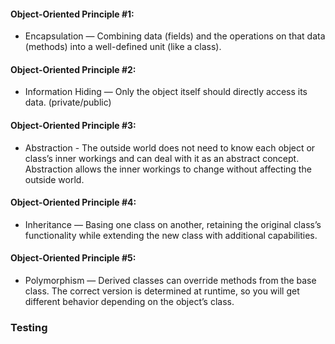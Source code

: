 #### Object-Oriented Principle #1:   
- Encapsulation — Combining data (fields) and the operations on that data (methods) into a well-defined unit (like a class).

#### Object-Oriented Principle #2: 
- Information Hiding — Only the object itself should directly access its data. (private/public)

#### Object-Oriented Principle #3: 
- Abstraction - The outside world does not need to know each object or class’s inner workings and can deal with it as an abstract concept. Abstraction allows the inner workings to change without affecting the outside world.

#### Object-Oriented Principle #4: 
- Inheritance — Basing one class on another, retaining the original class’s functionality while extending the new class with additional capabilities.

#### Object-Oriented Principle #5: 
- Polymorphism — Derived classes can override methods from the base class. The correct version is determined at runtime, so you will get different behavior depending on the object’s class.

### Testing